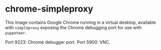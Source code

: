 # chrome-simpleproxy

This image contains Google Chrome running in a virtual desktop, available with `simpleproxy` exposing the Chrome debugging port for use with `puppeteer`.

Port 9223: Chrome debugger port. Port 5900: VNC.

